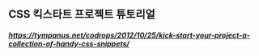 ## CSS 킥스타트 프로젝트 튜토리얼
##### https://tympanus.net/codrops/2012/10/25/kick-start-your-project-a-collection-of-handy-css-snippets/